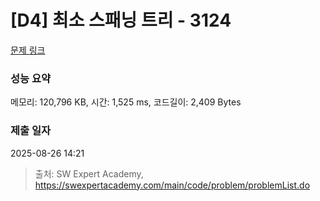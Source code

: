 # [D4] 최소 스패닝 트리 - 3124 

[문제 링크](https://swexpertacademy.com/main/code/problem/problemDetail.do?contestProbId=AV_mSnmKUckDFAWb) 

### 성능 요약

메모리: 120,796 KB, 시간: 1,525 ms, 코드길이: 2,409 Bytes

### 제출 일자

2025-08-26 14:21



> 출처: SW Expert Academy, https://swexpertacademy.com/main/code/problem/problemList.do